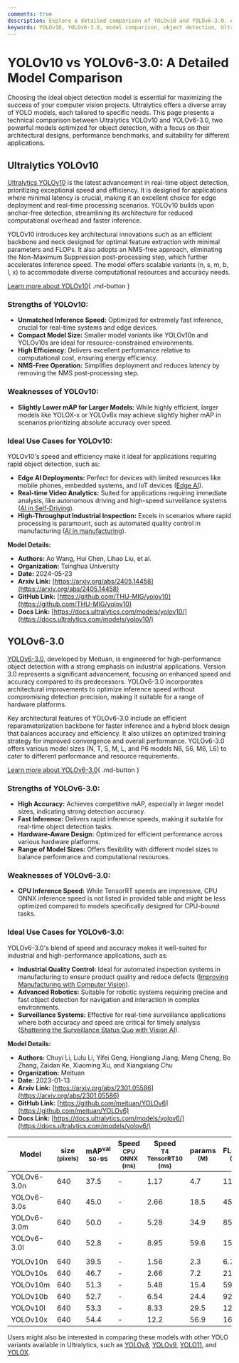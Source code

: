 ```yaml
---
comments: true
description: Explore a detailed comparison of YOLOv10 and YOLOv6-3.0. Analyze their architectures, benchmarks, strengths, and use cases for your AI projects.
keywords: YOLOv10, YOLOv6-3.0, model comparison, object detection, Ultralytics, computer vision, AI models, real-time detection, edge AI, industrial AI
---
```


# YOLOv10 vs YOLOv6-3.0: A Detailed Model Comparison

Choosing the ideal object detection model is essential for maximizing the success of your computer vision projects. Ultralytics offers a diverse array of YOLO models, each tailored to specific needs. This page presents a technical comparison between Ultralytics YOLOv10 and YOLOv6-3.0, two powerful models optimized for object detection, with a focus on their architectural designs, performance benchmarks, and suitability for different applications.

<script async src="https://cdn.jsdelivr.net/npm/chart.js"></script>
<script defer src="../../javascript/benchmark.js"></script>

<canvas id="modelComparisonChart" width="1024" height="400" active-models='["YOLOv6-3.0", "YOLOv10"]'></canvas>

## Ultralytics YOLOv10

[Ultralytics YOLOv10](https://docs.ultralytics.com/models/yolov10/) is the latest advancement in real-time object detection, prioritizing exceptional speed and efficiency. It is designed for applications where minimal latency is crucial, making it an excellent choice for edge deployment and real-time processing scenarios. YOLOv10 builds upon anchor-free detection, streamlining its architecture for reduced computational overhead and faster inference.

YOLOv10 introduces key architectural innovations such as an efficient backbone and neck designed for optimal feature extraction with minimal parameters and FLOPs. It also adopts an NMS-free approach, eliminating the Non-Maximum Suppression post-processing step, which further accelerates inference speed. The model offers scalable variants (n, s, m, b, l, x) to accommodate diverse computational resources and accuracy needs.

[Learn more about YOLOv10](https://docs.ultralytics.com/models/yolov10/){ .md-button }

### Strengths of YOLOv10:

- **Unmatched Inference Speed:** Optimized for extremely fast inference, crucial for real-time systems and edge devices.
- **Compact Model Size:** Smaller model variants like YOLOv10n and YOLOv10s are ideal for resource-constrained environments.
- **High Efficiency:** Delivers excellent performance relative to computational cost, ensuring energy efficiency.
- **NMS-Free Operation:** Simplifies deployment and reduces latency by removing the NMS post-processing step.

### Weaknesses of YOLOv10:

- **Slightly Lower mAP for Larger Models:** While highly efficient, larger models like YOLOX-x or YOLOv8x may achieve slightly higher mAP in scenarios prioritizing absolute accuracy over speed.

### Ideal Use Cases for YOLOv10:

YOLOv10's speed and efficiency make it ideal for applications requiring rapid object detection, such as:

- **Edge AI Deployments:** Perfect for devices with limited resources like mobile phones, embedded systems, and IoT devices ([Edge AI](https://www.ultralytics.com/glossary/edge-ai)).
- **Real-time Video Analytics:** Suited for applications requiring immediate analysis, like autonomous driving and high-speed surveillance systems ([AI in Self-Driving](https://www.ultralytics.com/solutions/ai-in-self-driving)).
- **High-Throughput Industrial Inspection:** Excels in scenarios where rapid processing is paramount, such as automated quality control in manufacturing ([AI in manufacturing](https://www.ultralytics.com/solutions/ai-in-manufacturing)).

**Model Details:**

- **Authors:** Ao Wang, Hui Chen, Lihao Liu, et al.
- **Organization:** Tsinghua University
- **Date:** 2024-05-23
- **Arxiv Link:** [https://arxiv.org/abs/2405.14458](https://arxiv.org/abs/2405.14458)
- **GitHub Link:** [https://github.com/THU-MIG/yolov10](https://github.com/THU-MIG/yolov10)
- **Docs Link:** [https://docs.ultralytics.com/models/yolov10/](https://docs.ultralytics.com/models/yolov10/)

## YOLOv6-3.0

[YOLOv6-3.0](https://docs.ultralytics.com/models/yolov6/), developed by Meituan, is engineered for high-performance object detection with a strong emphasis on industrial applications. Version 3.0 represents a significant advancement, focusing on enhanced speed and accuracy compared to its predecessors. YOLOv6-3.0 incorporates architectural improvements to optimize inference speed without compromising detection precision, making it suitable for a range of hardware platforms.

Key architectural features of YOLOv6-3.0 include an efficient reparameterization backbone for faster inference and a hybrid block design that balances accuracy and efficiency. It also utilizes an optimized training strategy for improved convergence and overall performance. YOLOv6-3.0 offers various model sizes (N, T, S, M, L, and P6 models N6, S6, M6, L6) to cater to different performance and resource requirements.

[Learn more about YOLOv6-3.0](https://docs.ultralytics.com/models/yolov6/){ .md-button }

### Strengths of YOLOv6-3.0:

- **High Accuracy:** Achieves competitive mAP, especially in larger model sizes, indicating strong detection accuracy.
- **Fast Inference:** Delivers rapid inference speeds, making it suitable for real-time object detection tasks.
- **Hardware-Aware Design:** Optimized for efficient performance across various hardware platforms.
- **Range of Model Sizes:** Offers flexibility with different model sizes to balance performance and computational resources.

### Weaknesses of YOLOv6-3.0:

- **CPU Inference Speed:** While TensorRT speeds are impressive, CPU ONNX inference speed is not listed in provided table and might be less optimized compared to models specifically designed for CPU-bound tasks.

### Ideal Use Cases for YOLOv6-3.0:

YOLOv6-3.0's blend of speed and accuracy makes it well-suited for industrial and high-performance applications, such as:

- **Industrial Quality Control:** Ideal for automated inspection systems in manufacturing to ensure product quality and reduce defects ([Improving Manufacturing with Computer Vision](https://www.ultralytics.com/blog/improving-manufacturing-with-computer-vision)).
- **Advanced Robotics:** Suitable for robotic systems requiring precise and fast object detection for navigation and interaction in complex environments.
- **Surveillance Systems:** Effective for real-time surveillance applications where both accuracy and speed are critical for timely analysis ([Shattering the Surveillance Status Quo with Vision AI](https://www.ultralytics.com/blog/shattering-the-surveillance-status-quo-with-vision-ai)).

**Model Details:**

- **Authors:** Chuyi Li, Lulu Li, Yifei Geng, Hongliang Jiang, Meng Cheng, Bo Zhang, Zaidan Ke, Xiaoming Xu, and Xiangxiang Chu
- **Organization:** Meituan
- **Date:** 2023-01-13
- **Arxiv Link:** [https://arxiv.org/abs/2301.05586](https://arxiv.org/abs/2301.05586)
- **GitHub Link:** [https://github.com/meituan/YOLOv6](https://github.com/meituan/YOLOv6)
- **Docs Link:** [https://docs.ultralytics.com/models/yolov6/](https://docs.ultralytics.com/models/yolov6/)

| Model       | size<br><sup>(pixels) | mAP<sup>val<br>50-95 | Speed<br><sup>CPU ONNX<br>(ms) | Speed<br><sup>T4 TensorRT10<br>(ms) | params<br><sup>(M) | FLOPs<br><sup>(B) |
|-------------|-----------------------|----------------------|--------------------------------|-------------------------------------|--------------------|-------------------|
| YOLOv6-3.0n | 640                   | 37.5                 | -                              | 1.17                                | 4.7                | 11.4              |
| YOLOv6-3.0s | 640                   | 45.0                 | -                              | 2.66                                | 18.5               | 45.3              |
| YOLOv6-3.0m | 640                   | 50.0                 | -                              | 5.28                                | 34.9               | 85.8              |
| YOLOv6-3.0l | 640                   | 52.8                 | -                              | 8.95                                | 59.6               | 150.7             |
|             |                       |                      |                                |                                     |                    |                   |
| YOLOv10n    | 640                   | 39.5                 | -                              | 1.56                                | 2.3                | 6.7               |
| YOLOv10s    | 640                   | 46.7                 | -                              | 2.66                                | 7.2                | 21.6              |
| YOLOv10m    | 640                   | 51.3                 | -                              | 5.48                                | 15.4               | 59.1              |
| YOLOv10b    | 640                   | 52.7                 | -                              | 6.54                                | 24.4               | 92.0              |
| YOLOv10l    | 640                   | 53.3                 | -                              | 8.33                                | 29.5               | 120.3             |
| YOLOv10x    | 640                   | 54.4                 | -                              | 12.2                                | 56.9               | 160.4             |

Users might also be interested in comparing these models with other YOLO variants available in Ultralytics, such as [YOLOv8](https://docs.ultralytics.com/models/yolov8/), [YOLOv9](https://docs.ultralytics.com/models/yolov9/), [YOLO11](https://docs.ultralytics.com/models/yolo11/), and [YOLOX](https://docs.ultralytics.com/compare/yolox-vs-yolov10/).
